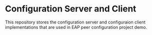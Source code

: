 # Configuration Server and Client

This repository stores the configuration server and configuraion client implementations that are used in EAP peer configuration project demo.